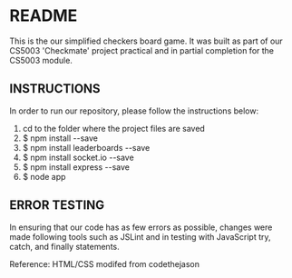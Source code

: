 README
===============
This is the our simplified checkers board game.
It was built as part of our CS5003 'Checkmate' project practical and in partial completion for the CS5003 module.
    
INSTRUCTIONS
---------------
In order to run our repository, please follow the instructions below:
1. cd to the folder where the project files are saved
2. $ npm install --save
3. $ npm install leaderboards --save
4. $ npm install socket.io --save
5. $ npm install express --save
6. $ node app

ERROR TESTING
---------------
In ensuring that our code has as few errors as possible, changes were made following tools such as JSLint and in testing with JavaScript try, catch, and finally statements.

Reference:
HTML/CSS modifed from codethejason
